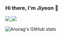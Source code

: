 ### Hi there, I'm Jiyeon 👋

<a href="https://www.notion.so/" target="_blank">
<img src="https://img.shields.io/badge/NOTION-107C10?style=for-the-badge&logo=Notion&logoColor=FFFFFF"/>
</a>


<a href="https://www.acmicpc.net/" target="_blank">
<img src="https://img.shields.io/badge/BAEKJOON-426871?style=for-the-badge&logo=Bower&logoColor=FFFFFF"/>
</a>


![Anurag's GitHub stats](https://github-readme-stats.vercel.app/api?username=wlduseom&show_icons=true&theme=panda)

<!--
**wlduseom/wlduseom** is a ✨ _special_ ✨ repository because its `README.md` (this file) appears on your GitHub profile.

[본문에 뱃지 넣기]
https://80000coding.oopy.io/865f4b2a-5198-49e8-a173-0f893a4fed45[

Here are some ideas to get you started:

- 🔭 I’m currently working on ...
- 🌱 I’m currently learning ...
- 👯 I’m looking to collaborate on ...
- 🤔 I’m looking for help with ...
- 💬 Ask me about ...
- 📫 How to reach me: ...
- 😄 Pronouns: ...
- ⚡ Fun fact: ...
-->
